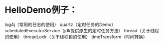 # HelloDemo例子：
log4j（常用的日志的使用）
quartz（定时任务的Demo）
scheduledExecutorService（jdk提供原生的定时任务方法）
thread（关于线程的使用）
threadLock（关于线程锁的使用）
timeTransform（时间转换）

